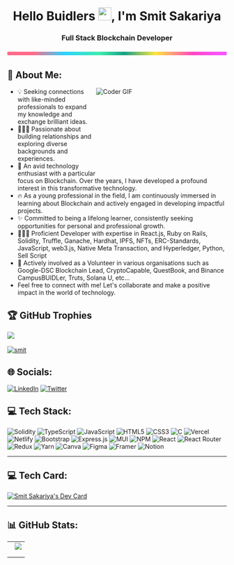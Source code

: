 <h1 align="center">Hello Buidlers <img src="https://raw.githubusercontent.com/MartinHeinz/MartinHeinz/master/wave.gif" width="30px" height="30px">, I'm Smit Sakariya</h1>
<h3 align="center">Full Stack Blockchain Developer</h3>

<img src="https://github.com/ArshErgon/ArshErgon/blob/main/assets/header/lineBar.png" width="100%" height="8px"/>

## 💫 About Me:

<img align="right" alt="Coder GIF" height="200" width="300" src="https://raw.githubusercontent.com/abhisheknaiidu/abhisheknaiidu/master/code.gif"/>

<ul>
<li>💡 Seeking connections with like-minded professionals to expand my knowledge and exchange brilliant ideas.</li>
<li>🧑‍🤝‍🧑 Passionate about building relationships and exploring diverse backgrounds and experiences.</li>
<li>🚀 An avid technology enthusiast with a particular focus on Blockchain. Over the years, I have developed a profound interest in this transformative technology.</li>
<li>🔥 As a young professional in the field, I am continuously immersed in learning about Blockchain and actively engaged in developing impactful projects.</li>
<li>✨ Committed to being a lifelong learner, consistently seeking opportunities for personal and professional growth.</li>
<li>👨🏻‍💻 Proficient Developer with expertise in React.js, Ruby on Rails, Solidity, Truffle, Ganache, Hardhat, IPFS, NFTs, ERC-Standards, JavaScript, web3.js, Native Meta Transaction, and Hyperledger, Python, Sell Script</li>
<li>🌟 Actively involved as a Volunteer in various organisations such as Google-DSC Blockchain Lead, CryptoCapable, QuestBook, and Binance CampusBUIDLer, Truts, Solana U, etc...</li>
<li>Feel free to connect with me! Let's collaborate and make a positive impact in the world of technology.</li>
</ul>

## 🏆 GitHub Trophies
![](https://github-profile-trophy.vercel.app/?username=urmaliyadivyanshu31&theme=radical&no-frame=true&no-bg=false&margin-w=4)

<p align="left"> <a href="https://twitter.com/SmitSakariya" target="blank"><img src="https://img.shields.io/twitter/follow/smitsakariya?logo=twitter&style=for-the-badge" alt="smit" /></a></p>
<!-- 
<div align="center">
  <h3><b>📍 Profile Visitor Count</b></h3>
</div> --> 
    
<!-- retro visitor counter -->  
<!-- <p align="center" >   
  <img src="https://profile-counter.glitch.me/smit-sakariya/count.svg" />  
</p> -->  


## 🌐 Socials:
[![LinkedIn](https://img.shields.io/badge/LinkedIn-%232986CC.svg?logo=LinkedIn&logoColor=white)](https://linkedin.com/in/smitsakariya) [![Twitter](https://img.shields.io/badge/Twitter-%231DA1F2.svg?logo=Twitter&logoColor=white)](https://twitter.com/SmitSakariya) 



## 💻 Tech Stack:
![Solidity](https://img.shields.io/badge/Solidity-%23363636.svg?style=for-the-badge&logo=solidity&logoColor=white) ![TypeScript](https://img.shields.io/badge/typescript-%23007ACC.svg?style=for-the-badge&logo=typescript&logoColor=white) ![JavaScript](https://img.shields.io/badge/javascript-%23323330.svg?style=for-the-badge&logo=javascript&logoColor=%23F7DF1E) ![HTML5](https://img.shields.io/badge/html5-%23E34F26.svg?style=for-the-badge&logo=html5&logoColor=white) ![CSS3](https://img.shields.io/badge/css3-%231572B6.svg?style=for-the-badge&logo=css3&logoColor=white) ![C](https://img.shields.io/badge/c-%2300599C.svg?style=for-the-badge&logo=c&logoColor=white) ![Vercel](https://img.shields.io/badge/vercel-%23000000.svg?style=for-the-badge&logo=vercel&logoColor=white) ![Netlify](https://img.shields.io/badge/netlify-%23000000.svg?style=for-the-badge&logo=netlify&logoColor=#00C7B7) ![Bootstrap](https://img.shields.io/badge/bootstrap-%23563D7C.svg?style=for-the-badge&logo=bootstrap&logoColor=white)  ![Express.js](https://img.shields.io/badge/express.js-%23404d59.svg?style=for-the-badge&logo=express&logoColor=%2361DAFB) ![MUI](https://img.shields.io/badge/MUI-%230081CB.svg?style=for-the-badge&logo=material-ui&logoColor=white) ![NPM](https://img.shields.io/badge/NPM-%23000000.svg?style=for-the-badge&logo=npm&logoColor=white) ![React](https://img.shields.io/badge/react-%2320232a.svg?style=for-the-badge&logo=react&logoColor=%2361DAFB) ![React Router](https://img.shields.io/badge/React_Router-CA4245?style=for-the-badge&logo=react-router&logoColor=white) ![Redux](https://img.shields.io/badge/redux-%23593d88.svg?style=for-the-badge&logo=redux&logoColor=white) ![Yarn](https://img.shields.io/badge/yarn-%232C8EBB.svg?style=for-the-badge&logo=yarn&logoColor=white) ![Canva](https://img.shields.io/badge/Canva-%2300C4CC.svg?style=for-the-badge&logo=Canva&logoColor=white) 	![Figma](https://img.shields.io/badge/figma-%23F24E1E.svg?style=for-the-badge&logo=figma&logoColor=white) ![Framer](https://img.shields.io/badge/Framer-black?style=for-the-badge&logo=framer&logoColor=blue) ![Notion](https://img.shields.io/badge/Notion-%23000000.svg?style=for-the-badge&logo=notion&logoColor=white)

---

## 💻 Tech Card:

 <a href="https://app.daily.dev/smitsakariya"><img src="https://api.daily.dev/devcards/v2/uvE2ap5ug.png?r=z39&type=default" width="356" alt="Smit Sakariya's Dev Card"/></a>
 
---

<h2>📊 GitHub Stats:</h2>
<table style="border-collapse: collapse; border: none;">
  <tr style="border: none;">
<!--     <td style="border: none;">
      <img src="https://github-readme-stats.vercel.app/api?username=smit-sakariya&theme=radical&hide_border=true&include_all_commits=true&count_private=true" style="width: 100%; max-width: 400px; margin-right: 10px; margin-bottom: 10px;" />
    </td> -->
    <td style="border: none;">
      <img src="https://github-readme-streak-stats.herokuapp.com/?user=smit-sakariya&theme=radical&hide_border=true" style="width: 100%; max-width: 400px; margin-left: 10px; margin-bottom: 10px;" />
    </td>
  </tr>
</table>
<!-- <img align="center" src="https://github-readme-stats.vercel.app/api/top-langs/?username=smit-sakariya&theme=radical&hide_border=true&include_all_commits=true&count_private=true&layout=compact" height="250" width="400" /> -->
</div>

<!-- Proudly created with GPRM ( https://gprm.itsvg.in ) -->
